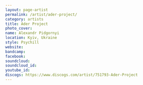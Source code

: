 ```yaml
---
layout: page-artist
permalink: /artist/ader-project/
category: artists
title: Ader Project
photo_cover: 
name: Alexandr Pidgornyi
location: Kyiv, Ukraine
style: Psychill
website: 
bandcamp: 
facebook: 
soundcloud: 
soundcloud_id: 
youtube_id: 
discogs: https://www.discogs.com/artist/751793-Ader-Project
---
```


